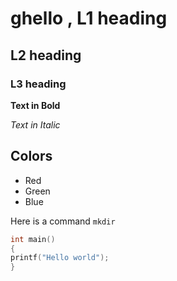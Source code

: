 # ghello , L1 heading
## L2 heading
### L3 heading

**Text in Bold**

*Text in Italic*

## Colors
* Red
* Green
* Blue

Here is a command `mkdir`
```c
int main()
{
printf("Hello world");
}
